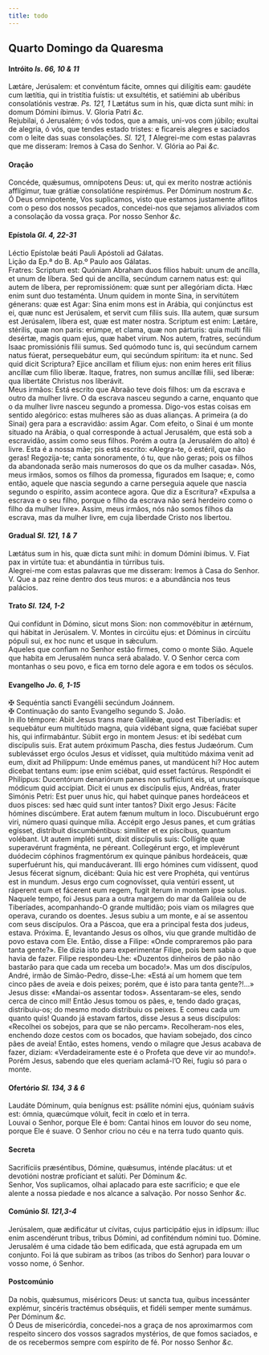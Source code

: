 ```yaml
---
title: todo
---
```

<h2 class="text-center">Quarto Domingo da Quaresma</em>

<h4 class="text-center">Intróito <em>Is. 66, 10 & 11</em></h4>
<div class="container-fluid">
<div class="row">
<div class="dropcap text-justify">
Lætáre, Jerúsalem: et convéntum fácite, omnes qui dilígitis eam: gaudéte cum lætítia, qui in tristítia fuístis: ut exsultétis, et satiémini ab ubéribus consolatiónis vestræ. <em>Ps. 121, 1</em> Lætátus sum in his, quæ dicta sunt mihi: in domum Dómini íbimus.
V. Gloria Patri <em>&c.</em>
</div>
<div class="dropcap text-justify">
Rejubilai, ó Jerusalém; ó vós todos, que a amais, uni-vos com júbilo; exultai de alegria, ó vós, que tendes estado tristes: e ficareis alegres e saciados com o leite das suas consolações. <em>Sl. 121, 1</em> Alegrei-me com estas palavras que me disseram: Iremos à Casa do Senhor.
V. Glória ao Pai <em>&c.</em>
</div>
</div>
</div>

<h4 class="text-center">Oração</h4>
<div class="container-fluid">
<div class="row">
<div class="dropcap text-justify">
Concéde, quǽsumus, omnípotens Deus: ut, qui ex merito nostræ actiónis afflígimur, tuæ grátiæ consolatióne respirémus. Per Dóminum nostrum <em>&c.</em>
</div>
<div class="dropcap text-justify">
Ó Deus omnipotente, Vos suplicamos, visto que estamos justamente aflitos com o peso dos nossos pecados, concedei-nos que sejamos aliviados com a consolação da vossa graça. Por nosso Senhor <em>&c.</em>
</div>
</div>
</div>

<h4 class="text-center">Epístola <em>Gl. 4, 22-31</em></h4>
<div class="container-fluid">
<div class="row">
<div class="text-justify">
Léctio Epístolæ beáti Pauli Apóstoli ad Gálatas.
</div>
<div class="text-justify">
Lição da Ep.ª do B. Ap.º Paulo aos Gálatas.
</div>
<div class="dropcap text-justify">
Fratres: Scriptum est: Quóniam Abraham duos fílios habuit: unum de ancílla, et unum de líbera. Sed qui de ancílla, secúndum carnem natus est: qui autem de líbera, per repromissiónem: quæ sunt per allegóriam dicta. Hæc enim sunt duo testaménta. Unum quidem in monte Sina, in servitútem génerans: quæ est Agar: Sina enim mons est in Arábia, qui conjúnctus est ei, quæ nunc est Jerúsalem, et servit cum fíliis suis. Illa autem, quæ sursum est Jerúsalem, líbera est, quæ est mater nostra. Scriptum est enim: Lætáre, stérilis, quæ non paris: erúmpe, et clama, quæ non párturis: quia multi fílii desértæ, magis quam ejus, quæ habet virum. Nos autem, fratres, secúndum Isaac promissiónis fílii sumus. Sed quómodo tunc is, qui secúndum carnem natus fúerat, persequebátur eum, qui secúndum spíritum: ita et nunc. Sed quid dicit Scriptura? Ejice ancillam et fílium ejus: non enim heres erit fílius ancíllæ cum fílio líberæ. Itaque, fratres, non sumus ancíllæ fílii, sed líberæ: qua libertáte Christus nos liberávit.
</div>
<div class="dropcap text-justify">
Meus irmãos: Está escrito que Abraão teve dois filhos: um da escrava e outro da mulher livre. O da escrava nasceu segundo a carne, enquanto que o da mulher livre nasceu segundo a promessa. Digo-vos estas coisas em sentido alegórico: estas mulheres são as duas alianças. A primeira (a do Sinai) gera para a escravidão: assim Agar. Com efeito, o Sinai é um monte situado na Arábia, o qual corresponde à actual Jerusalém, que está sob a escravidão, assim como seus filhos. Porém a outra (a Jerusalém do alto) é livre. Esta é a nossa mãe; pis está escrito: «Alegra-te, ó estéril, que não geras! Regozija-te; canta sonoramente, ó tu, que não geras; pois os filhos da abandonada serão mais numerosos do que os da mulher casada». Nós, meus irmãos, somos os filhos da promessa, figurados em Isaque; e, como então, aquele que nascia segundo a carne perseguia aquele que nascia segundo o espírito, assim acontece agora. Que diz a Escritura? «Expulsa a escrava e o seu filho, porque o filho da escrava não será herdeiro como o filho da mulher livre». Assim, meus irmãos, nós não somos filhos da escrava, mas da mulher livre, em cuja liberdade Cristo nos libertou.
</div>
</div>
</div>

<h4 class="text-center">Gradual <em>Sl. 121, 1 & 7</em></h4>
<div class="container-fluid">
<div class="row">
<div class="dropcap text-justify">
Lætátus sum in his, quæ dicta sunt mihi: in domum Dómini íbimus. V. Fiat pax in virtúte tua: et abundántia in túrribus tuis.
</div>
<div class="dropcap text-justify">
Alegrei-me com estas palavras que me disseram: Iremos à Casa do Senhor. V. Que a paz reine dentro dos teus muros: e a abundância nos teus palácios.
</div>
</div>
</div>

<h4 class="text-center">Trato <em>Sl. 124, 1-2</em></h4>
<div class="container-fluid">
<div class="row">
<div class="dropcap text-justify">
Qui confídunt in Dómino, sicut mons Sion: non commovébitur in ætérnum, qui hábitat in Jerúsalem. V. Montes in circúitu ejus: et Dóminus in circúitu pópuli sui, ex hoc nunc et usque in sǽculum.
</div>
<div class="dropcap text-justify">
Aqueles que confiam no Senhor estão firmes, como o monte Sião. Aquele que habita em Jerusalém nunca será abalado. V. O Senhor cerca com montanhas o seu povo, e fica em torno dele agora e em todos os séculos.
</div>
</div>
</div>

<h4 class="text-center">Evangelho <em>Jo. 6, 1-15</em></h4>
<div class="container-fluid">
<div class="row">
<div class="text-justify">
<span class="text-danger">&#10016;</span> Sequéntia sancti Evangélii secúndum Joánnem.
</div>
<div class="text-justify">
<span class="text-danger">&#10016;</span> Continuação do santo Evangelho segundo S. João.
</div>
<div class="dropcap text-justify">
In illo témpore: Abiit Jesus trans mare Galilǽæ, quod est Tiberíadis: et sequebátur eum multitúdo magna, quia vidébant signa, quæ faciébat super his, qui infírmabántur. Súbiit ergo in montem Jesus: et ibi sedébat cum discípulis suis. Erat autem próximum Pascha, dies festus Judæórum. Cum sublevásset ergo óculos Jesus et vidísset, quia multitúdo máxima venit ad eum, dixit ad Philíppum: Unde emémus panes, ut mandúcent hi? Hoc autem dicebat tentans eum: ipse enim sciébat, quid esset factúrus. Respóndit ei Philíppus: Ducentórum denariórum panes non suffíciunt eis, ut unusquísque módicum quid accípiat. Dicit ei unus ex discípulis ejus, Andréas, frater Simónis Petri: Est puer unus hic, qui habet quinque panes hordeáceos et duos pisces: sed hæc quid sunt inter tantos? Dixit ergo Jesus: Fácite hómines discúmbere. Erat autem fænum multum in loco. Discubuérunt ergo viri, número quasi quinque mília. Accépit ergo Jesus panes, et cum grátias egísset, distríbuit discumbéntibus: simíliter et ex píscibus, quantum volébant. Ut autem impléti sunt, dixit discípulis suis: Collígite quæ superavérunt fragménta, ne péreant. Collegérunt ergo, et implevérunt duódecim cóphinos fragmentórum ex quinque pánibus hordeáceis, quæ superfuérunt his, qui manducáverant. Illi ergo hómines cum vidíssent, quod Jesus fécerat signum, dicébant: Quia hic est vere Prophéta, qui ventúrus est in mundum. Jesus ergo cum cognovísset, quia ventúri essent, ut ráperent eum et fácerent eum regem, fugit íterum in montem ipse solus.
</div>
<div class="dropcap text-justify">
Naquele tempo, foi Jesus para a outra margem do mar da Galileia ou de Tiberíades, acompanhando-O grande multidão; pois viam os milagres que operava, curando os doentes. Jesus subiu a um monte, e aí se assentou com seus discípulos. Ora a Páscoa, que era a principal festa dos judeus, estava. Próxima. E, levantando Jesus os olhos, viu que grande multidão de povo estava com Ele. Então, disse a Filipe: «Onde compraremos pão para tanta gente?». Ele dizia isto para experimentar Filipe, pois bem sabia o que havia de fazer. Filipe respondeu-Lhe: «Duzentos dinheiros de pão não bastarão para que cada um receba um bocado!». Mas um dos discípulos, André, irmão de Simão-Pedro, disse-Lhe: «Está aí um homem que tem cinco pães de aveia e dois peixes; porém, que é isto para tanta gente?!...» Jesus disse: «Mandai-os assentar todos». Assentaram-se eles, sendo cerca de cinco mil! Então Jesus tomou os pães, e, tendo dado graças, distribuiu-os; do mesmo modo distribuiu os peixes. E comeu cada um quanto quis! Quando já estavam fartos, disse Jesus a seus discípulos: «Recolhei os sobejos, para que se não percam». Recolheram-nos eles, enchendo doze cestos com os bocados, que haviam sobejado, dos cinco pães de aveia! Então, estes homens, vendo o milagre que Jesus acabava de fazer, diziam: «Verdadeiramente este é o Profeta que deve vir ao mundo!». Porém Jesus, sabendo que eles queriam aclamá-l’O Rei, fugiu só para o monte.
</div>
</div>
</div>

<h4 class="text-center">Ofertório <em>Sl. 134, 3 & 6</em></h4>
<div class="container-fluid">
<div class="row">
<div class="dropcap text-justify">
Laudáte Dóminum, quia benígnus est: psállite nómini ejus, quóniam suávis est: ómnia, quæcúmque vóluit, fecit in cœlo et in terra.
</div>
<div class="dropcap text-justify">
Louvai o Senhor, porque Ele é bom: Cantai hinos em louvor do seu nome, porque Ele é suave. O Senhor criou no céu e na terra tudo quanto quis.
</div>
</div>
</div>

<h4 class="text-center">Secreta</h4>
<div class="container-fluid">
<div class="row">
<div class="dropcap text-justify">
Sacrifíciis præséntibus, Dómine, quǽsumus, inténde placátus: ut et devotióni nostræ profíciant et salúti. Per Dóminum <em>&c.</em>
</div>
<div class="dropcap text-justify">
Senhor, Vos suplicamos, olhai aplacado para este sacrifício; e que ele alente a nossa piedade e nos alcance a salvação. Por nosso Senhor <em>&c.</em>
</div>
</div>
</div>

<h4 class="text-center">Comúnio <em>Sl. 121,3-4</em></h4>
<div class="container-fluid">
<div class="row">
<div class="dropcap text-justify">
Jerúsalem, quæ ædificátur ut cívitas, cujus participátio ejus in idípsum: illuc enim ascendérunt tribus, tribus Dómini, ad confiténdum nómini tuo. Dómine.
</div>
<div class="dropcap text-justify">
Jerusalém é uma cidade tão bem edificada, que está agrupada em um conjunto. Foi lá que subiram as tribos (as tribos do Senhor) para louvar o vosso nome, ó Senhor.
</div>
</div>
</div>

<h4 class="text-center">Postcomúnio</h4>
<div class="container-fluid">
<div class="row">
<div class="dropcap text-justify">
Da nobis, quǽsumus, miséricors Deus: ut sancta tua, quibus incessánter explémur, sincéris tractémus obséquiis, et fidéli semper mente sumámus. Per Dóminum <em>&c.</em>
</div>
<div class="dropcap text-justify">
Ó Deus de misericórdia, concedei-nos a graça de nos aproximarmos com respeito sincero dos vossos sagrados mystérios, de que fomos saciados, e de os recebermos sempre com espírito de fé. Por nosso Senhor <em>&c.</em>
</div>
</div>
</div>
